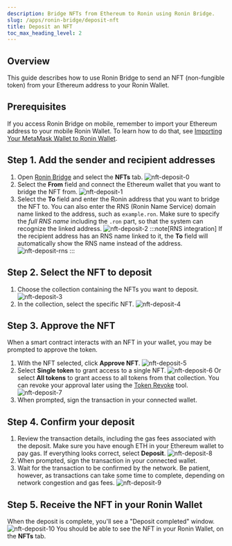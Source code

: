 ```yaml
---
description: Bridge NFTs from Ethereum to Ronin using Ronin Bridge.
slug: /apps/ronin-bridge/deposit-nft
title: Deposit an NFT
toc_max_heading_level: 2
---
```


## Overview

This guide describes how to use Ronin Bridge to send an NFT (non-fungible token) from your Ethereum address to your Ronin Wallet.

## Prerequisites

If you access Ronin Bridge on mobile, remember to import your Ethereum address to your mobile Ronin Wallet. To learn how to do that, see [Importing Your MetaMask Wallet to Ronin Wallet](https://support.roninchain.com/hc/en-us/articles/14862812718107-Importing-Your-MetaMask-Wallet-to-Ronin-Wallet).

## Step 1. Add the sender and recipient addresses

1. Open [Ronin Bridge](https://app.roninchain.com/bridge) and select the **NFTs** tab.
   ![nft-deposit-0](../assets/nft-deposit-0.png)
2. Select the **From** field and connect the Ethereum wallet that you want to bridge the NFT from.
   ![nft-deposit-1](../assets/nft-deposit-1.png)
3. Select the **To** field and enter the Ronin address that you want to bridge the NFT to. You can also enter the RNS (Ronin Name Service) domain name linked to the address, such as `example.ron`. Make sure to specify the *full RNS name* including the `.ron` part, so that the system can recognize the linked address.
   ![nft-deposit-2](../assets/nft-deposit-2.png)
   :::note[RNS integration]
   If the recipient address has an RNS name linked to it, the **To** field will automatically show the RNS name instead of the address.
   ![nft-deposit-rns](../assets/nft-deposit-rns.png)
   :::

## Step 2. Select the NFT to deposit

1. Choose the collection containing the NFTs you want to deposit.
   ![nft-deposit-3](../assets/nft-deposit-3.png)
2. In the collection, select the specific NFT.
   ![nft-deposit-4](../assets/nft-deposit-4.png)

## Step 3. Approve the NFT

When a smart contract interacts with an NFT in your wallet, you may be prompted to approve the token.

1. With the NFT selected, click **Approve NFT**.
   ![nft-deposit-5](../assets/nft-deposit-5.png)
2. Select **Single token** to grant access to a single NFT.
   ![nft-deposit-6](../assets/nft-deposit-6.png)
   Or select **All tokens** to grant access to all tokens from that collection. You can revoke your approval later using the [Token Revoke](https://ronin.axiedao.org/revoke/) tool.
   ![nft-deposit-7](../assets/nft-deposit-7.png)
3. When prompted, sign the transaction in your connected wallet.

## Step 4. Confirm your deposit

1. Review the transaction details, including the gas fees associated with the deposit. Make sure you have enough ETH in your Ethereum wallet to pay gas. If everything looks correct, select **Deposit**.
   ![nft-deposit-8](../assets/nft-deposit-8.png)
2. When prompted, sign the transaction in your connected wallet.
3. Wait for the transaction to be confirmed by the network. Be patient, however, as transactions can take some time to complete, depending on network congestion and gas fees.
   ![nft-deposit-9](../assets/nft-deposit-9.png)

## Step 5. Receive the NFT in your Ronin Wallet

When the deposit is complete, you'll see a "Deposit completed" window.
![nft-deposit-10](../assets/nft-deposit-10.png)
You should be able to see the NFT in your Ronin Wallet, on the **NFTs** tab.
